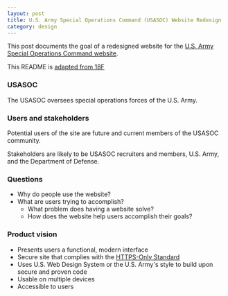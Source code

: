```yaml
---
layout: post
title: U.S. Army Special Operations Command (USASOC) Website Redesign 
category: design
---
```


This post documents the goal of a redesigned website for the [U.S. Army Special Operations Command website](http://www.soc.mil/). 

This README is [adapted from 18F](https://github.com/18F/afrs-pa/blob/master/README.md)

### USASOC

The USASOC oversees special operations forces of the U.S. Army. 

### Users and stakeholders

Potential users of the site are future and current members of the USASOC community.

Stakeholders are likely to be USASOC recruiters and members, U.S. Army, and the Department of Defense.

### Questions

- Why do people use the website?
- What are users trying to accomplish?
    - What problem does having a website solve?
    - How does the website help users accomplish their goals? 

### Product vision

* Presents users a functional, modern interface
* Secure site that complies with the [HTTPS-Only Standard](https://https.cio.gov/)
* Uses U.S. Web Design System or the U.S. Army's style to build upon secure and proven code
* Usable on multiple devices
* Accessible to users




